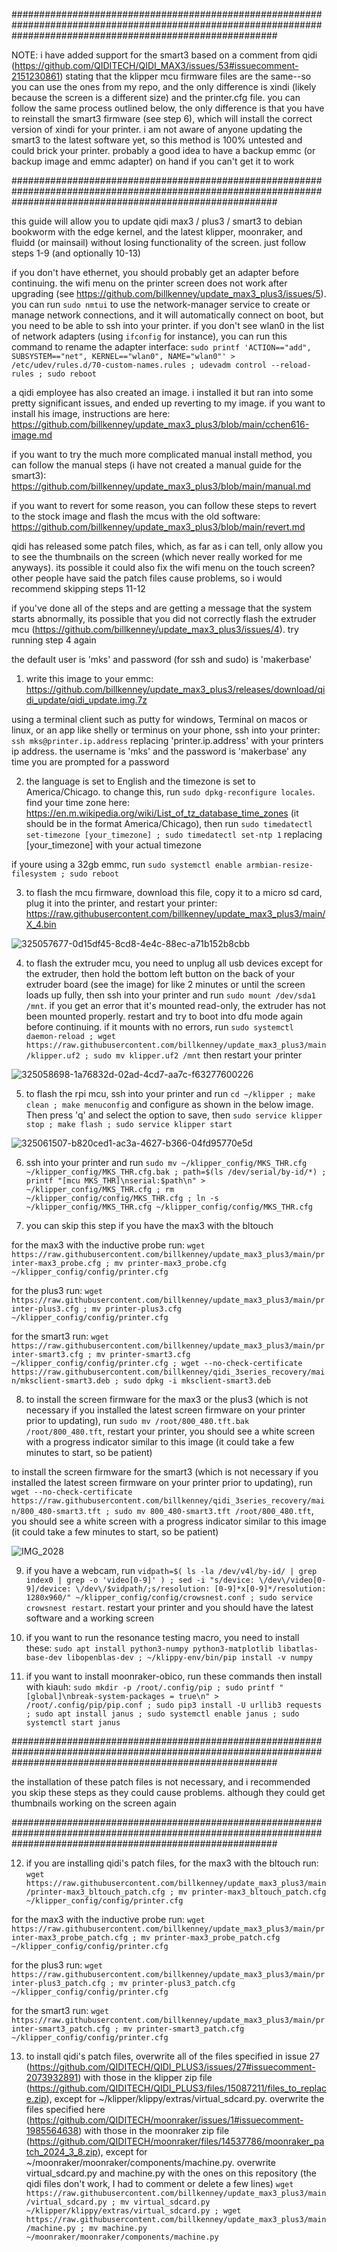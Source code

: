 ################################################################################################################################################################

NOTE: i have added support for the smart3 based on a comment from qidi (https://github.com/QIDITECH/QIDI_MAX3/issues/53#issuecomment-2151230861) stating that the klipper mcu firmware files are the same--so you can use the ones from my repo, and the only difference is xindi (likely because the screen is a different size) and the printer.cfg file. you can follow the same process outlined below, the only difference is that you have to reinstall the smart3 firmware (see step 6), which will install the correct version of xindi for your printer. i am not aware of anyone updating the smart3 to the latest software yet, so this method is 100% untested and could brick your printer. probably a good idea to have a backup emmc (or backup image and emmc adapter) on hand if you can't get it to work

################################################################################################################################################################

this guide will allow you to update qidi max3 / plus3 / smart3 to debian bookworm with the edge kernel, and the latest klipper, moonraker, and fluidd (or mainsail) without losing functionality of the screen. just follow steps 1-9 (and optionally 10-13)

if you don't have ethernet, you should probably get an adapter before continuing. the wifi menu on the printer screen does not work after upgrading (see https://github.com/billkenney/update_max3_plus3/issues/5). you can run `sudo nmtui` to use the network-manager service to create or manage network connections, and it will automatically connect on boot, but you need to be able to ssh into your printer. if you don't see wlan0 in the list of network adapters (using `ifconfig` for instance), you can run this command to rename the adapter interface: `sudo printf 'ACTION=="add", SUBSYSTEM=="net", KERNEL=="wlan0", NAME="wlan0"' > /etc/udev/rules.d/70-custom-names.rules ; udevadm control --reload-rules ; sudo reboot`

a qidi employee has also created an image. i installed it but ran into some pretty significant issues, and ended up reverting to my image. if you want to install his image, instructions are here: https://github.com/billkenney/update_max3_plus3/blob/main/cchen616-image.md

if you want to try the much more complicated manual install method, you can follow the manual steps (i have not created a manual guide for the smart3): https://github.com/billkenney/update_max3_plus3/blob/main/manual.md

if you want to revert for some reason, you can follow these steps to revert to the stock image and flash the mcus with the old software: https://github.com/billkenney/update_max3_plus3/blob/main/revert.md

qidi has released some patch files, which, as far as i can tell, only allow you to see the thumbnails on the screen (which never really worked for me anyways). its possible it could also fix the wifi menu on the touch screen? other people have said the patch files cause problems, so i would recommend skipping steps 11-12

if you've done all of the steps and are getting a message that the system starts abnormally, its possible that you did not correctly flash the extruder mcu (https://github.com/billkenney/update_max3_plus3/issues/4). try running step 4 again

the default user is 'mks' and password (for ssh and sudo) is 'makerbase'

1. write this image to your emmc: https://github.com/billkenney/update_max3_plus3/releases/download/qidi_update/qidi_update.img.7z

using a terminal client such as putty for windows, Terminal on macos or linux, or an app like shelly or terminus on your phone, ssh into your printer: `ssh mks@printer.ip.address` replacing 'printer.ip.address' with your printers ip address. the username is 'mks' and the password is 'makerbase' any time you are prompted for a password

2. the language is set to English and the timezone is set to America/Chicago. to change this, run `sudo dpkg-reconfigure locales`. find your time zone here: https://en.m.wikipedia.org/wiki/List_of_tz_database_time_zones (it should be in the format America/Chicago), then run `sudo timedatectl set-timezone [your_timezone] ; sudo timedatectl set-ntp 1` replacing [your_timezone] with your actual timezone

if youre using a 32gb emmc, run `sudo systemctl enable armbian-resize-filesystem ; sudo reboot`

3. to flash the mcu firmware, download this file, copy it to a micro sd card, plug it into the printer, and restart your printer: https://raw.githubusercontent.com/billkenney/update_max3_plus3/main/X_4.bin

![325057677-0d15df45-8cd8-4e4c-88ec-a71b152b8cbb](https://github.com/billkenney/update_max3_plus3/assets/30010560/ce1f6465-d539-4137-80bd-90f31bab7661)

4. to flash the extruder mcu, you need to unplug all usb devices except for the extruder, then hold the bottom left button on the back of your extruder board (see the image) for like 2 minutes or until the screen loads up fully, then ssh into your printer and run `sudo mount /dev/sda1 /mnt`. if you get an error that it's mounted read-only, the extruder has not been mounted properly. restart and try to boot into dfu mode again before continuing. if it mounts with no errors, run `sudo systemctl daemon-reload ; wget https://raw.githubusercontent.com/billkenney/update_max3_plus3/main/klipper.uf2 ; sudo mv klipper.uf2 /mnt` then restart your printer

![325058698-1a76832d-02ad-4cd7-aa7c-f63277600226](https://github.com/billkenney/update_max3_plus3/assets/30010560/46a879b1-d77c-468d-b7ab-371fcdcf8673)

5. to flash the rpi mcu, ssh into your printer and run `cd ~/klipper ; make clean ; make menuconfig` and configure as shown in the below image. Then press 'q' and select the option to save, then `sudo service klipper stop ; make flash ; sudo service klipper start`

![325061507-b820ced1-ac3a-4627-b366-04fd95770e5d](https://github.com/billkenney/update_max3_plus3/assets/30010560/de954ba9-a158-42d0-b564-d3a71169f4bc)

6. ssh into your printer and run `sudo mv ~/klipper_config/MKS_THR.cfg ~/klipper_config/MKS_THR.cfg.bak ; path=$(ls /dev/serial/by-id/*) ; printf "[mcu MKS_THR]\nserial:$path\n" > ~/klipper_config/MKS_THR.cfg ; rm ~/klipper_config/config/MKS_THR.cfg ; ln -s ~/klipper_config/MKS_THR.cfg ~/klipper_config/config/MKS_THR.cfg`

7. you can skip this step if you have the max3 with the bltouch

for the max3 with the inductive probe run: `wget https://raw.githubusercontent.com/billkenney/update_max3_plus3/main/printer-max3_probe.cfg ; mv printer-max3_probe.cfg ~/klipper_config/config/printer.cfg`

for the plus3 run: `wget https://raw.githubusercontent.com/billkenney/update_max3_plus3/main/printer-plus3.cfg ; mv printer-plus3.cfg ~/klipper_config/config/printer.cfg`

for the smart3 run: `wget https://raw.githubusercontent.com/billkenney/update_max3_plus3/main/printer-smart3.cfg ; mv printer-smart3.cfg ~/klipper_config/config/printer.cfg ; wget --no-check-certificate https://raw.githubusercontent.com/billkenney/qidi_3series_recovery/main/mksclient-smart3.deb ; sudo dpkg -i mksclient-smart3.deb`

8. to install the screen firmware for the max3 or the plus3 (which is not necessary if you installed the latest screen firmware on your printer prior to updating), run `sudo mv /root/800_480.tft.bak /root/800_480.tft`, restart your printer, you should see a white screen with a progress indicator similar to this image (it could take a few minutes to start, so be patient)

to install the screen firmware for the smart3 (which is not necessary if you installed the latest screen firmware on your printer prior to updating), run `wget --no-check-certificate https://raw.githubusercontent.com/billkenney/qidi_3series_recovery/main/800_480-smart3.tft ; sudo mv 800_480-smart3.tft /root/800_480.tft`, you should see a white screen with a progress indicator similar to this image (it could take a few minutes to start, so be patient)

![IMG_2028](https://github.com/billkenney/update_max3_plus3/assets/30010560/f5cf29b5-9c42-475f-9e84-a78b302265bf)

9. if you have a webcam, run `vidpath=$( ls -la /dev/v4l/by-id/ | grep index0 | grep -o 'video[0-9]' ) ; sed -i "s/device: \/dev\/video[0-9]/device: \/dev\/$vidpath/;s/resolution: [0-9]*x[0-9]*/resolution: 1280x960/" ~/klipper_config/config/crowsnest.conf ; sudo service crowsnest restart`. restart your printer and you should have the latest software and a working screen

10. if you want to run the resonance testing macro, you need to install these: `sudo apt install python3-numpy python3-matplotlib libatlas-base-dev libopenblas-dev ; ~/klippy-env/bin/pip install -v numpy`

11. if you want to install moonraker-obico, run these commands then install with kiauh: 
`sudo mkdir -p /root/.config/pip ; sudo printf "[global]\nbreak-system-packages = true\n" > /root/.config/pip/pip.conf ; sudo pip3 install -U urllib3 requests ; sudo apt install janus ; sudo systemctl enable janus ; sudo systemctl start janus`

################################################################################################################################################################

the installation of these patch files is not necessary, and i recommended you skip these steps as they could cause problems. although they could get thumbnails working on the screen again

################################################################################################################################################################

12. if you are installing qidi's patch files, for the max3 with the bltouch run: `wget https://raw.githubusercontent.com/billkenney/update_max3_plus3/main/printer-max3_bltouch_patch.cfg ; mv printer-max3_bltouch_patch.cfg ~/klipper_config/config/printer.cfg`

for the max3 with the inductive probe run: `wget https://raw.githubusercontent.com/billkenney/update_max3_plus3/main/printer-max3_probe_patch.cfg ; mv printer-max3_probe_patch.cfg ~/klipper_config/config/printer.cfg`

for the plus3 run: `wget https://raw.githubusercontent.com/billkenney/update_max3_plus3/main/printer-plus3_patch.cfg ; mv printer-plus3_patch.cfg ~/klipper_config/config/printer.cfg`

for the smart3 run: `wget https://raw.githubusercontent.com/billkenney/update_max3_plus3/main/printer-smart3_patch.cfg ; mv printer-smart3_patch.cfg ~/klipper_config/config/printer.cfg`

13. to install qidi's patch files, overwrite all of the files specified in issue 27 (https://github.com/QIDITECH/QIDI_PLUS3/issues/27#issuecomment-2073932891) with those in the klipper zip file (https://github.com/QIDITECH/QIDI_PLUS3/files/15087211/files_to_replace.zip), except for ~/klipper/klippy/extras/virtual_sdcard.py. overwrite the files specified here (https://github.com/QIDITECH/moonraker/issues/1#issuecomment-1985564638) with those in the moonraker zip file (https://github.com/QIDITECH/moonraker/files/14537786/moonraker_patch_2024_3_8.zip), except for ~/moonraker/moonraker/components/machine.py. overwrite virtual_sdcard.py and machine.py with the ones on this repository (the qidi files don't work, I had to comment or delete a few lines) `wget https://raw.githubusercontent.com/billkenney/update_max3_plus3/main/virtual_sdcard.py ; mv virtual_sdcard.py ~/klipper/klippy/extras/virtual_sdcard.py ; wget https://raw.githubusercontent.com/billkenney/update_max3_plus3/main/machine.py ; mv machine.py ~/moonraker/moonraker/components/machine.py`
